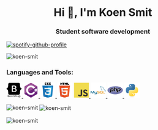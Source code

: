 <h1 align="center">Hi 👋, I'm Koen Smit</h1>
<h3 align="center">Student software development</h3>

[![spotify-github-profile](https://spotify-github-profile.vercel.app/api/view?uid=koen1300&cover_image=true&theme=default&show_offline=false&background_color=121212&interchange=false&bar_color=ff0000&bar_color_cover=false)](https://spotify-github-profile.vercel.app/api/view?uid=koen1300&redirect=true)

<p align="left"> <img src="https://komarev.com/ghpvc/?username=koen-smit&label=Profile%20views&color=0e75b6&style=flat" alt="koen-smit" /> </p>

<h3 align="left">Languages and Tools:</h3>
<p align="left"> <a href="https://getbootstrap.com" target="_blank" rel="noreferrer"> <img src="https://raw.githubusercontent.com/devicons/devicon/master/icons/bootstrap/bootstrap-plain-wordmark.svg" alt="bootstrap" width="40" height="40"/> </a> <a href="https://www.w3schools.com/cs/" target="_blank" rel="noreferrer"> <img src="https://raw.githubusercontent.com/devicons/devicon/master/icons/csharp/csharp-original.svg" alt="csharp" width="40" height="40"/> </a> <a href="https://www.w3schools.com/css/" target="_blank" rel="noreferrer"> <img src="https://raw.githubusercontent.com/devicons/devicon/master/icons/css3/css3-original-wordmark.svg" alt="css3" width="40" height="40"/> </a><img src="https://raw.githubusercontent.com/devicons/devicon/master/icons/html5/html5-original-wordmark.svg" alt="html5" width="40" height="40"/> </a> <a href="https://developer.mozilla.org/en-US/docs/Web/JavaScript" target="_blank" rel="noreferrer"> <img src="https://raw.githubusercontent.com/devicons/devicon/master/icons/javascript/javascript-original.svg" alt="javascript" width="40" height="40"/> </a> <a href="https://laravel.com/" target="_blank" rel="noreferrer">  <a href="https://www.mysql.com/" target="_blank" rel="noreferrer"> <img src="https://raw.githubusercontent.com/devicons/devicon/master/icons/mysql/mysql-original-wordmark.svg" alt="mysql" width="40" height="40"/> </a> <a href="https://www.php.net" target="_blank" rel="noreferrer"> <img src="https://raw.githubusercontent.com/devicons/devicon/master/icons/php/php-original.svg" alt="php" width="40" height="40"/> </a> <a href="https://www.python.org" target="_blank" rel="noreferrer"> <img src="https://raw.githubusercontent.com/devicons/devicon/master/icons/python/python-original.svg" alt="python" width="40" height="40"/> </a> </p>

<p><img align="left" src="https://github-readme-stats.vercel.app/api/top-langs?username=koen-smit&show_icons=true&locale=en&layout=compact" alt="koen-smit" /></p>

<p>&nbsp;<img align="center" src="https://github-readme-stats.vercel.app/api?username=koen-smit&show_icons=true&locale=en" alt="koen-smit" /></p>

<p><img align="center" src="https://github-readme-streak-stats.herokuapp.com/?user=koen-smit&" alt="koen-smit" /></p>

